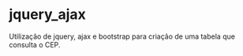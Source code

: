 # jquery_ajax
Utilização de jquery, ajax e bootstrap para criação de uma tabela que consulta o CEP.
